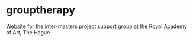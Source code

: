 # grouptherapy
Website for the inter-masters project support group at the Royal Academy of Art, The Hague
